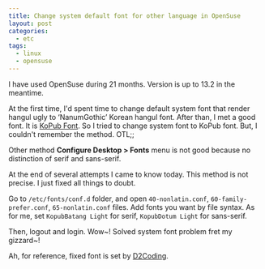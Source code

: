 ```yaml
---
title: Change system default font for other language in OpenSuse
layout: post
categories:
  - etc
tags:
  - linux
  - opensuse
---
```


I have used OpenSuse during 21 months. Version is up to 13.2 in the meantime.

At the first time, I'd spent time to change default system font that render hangul ugly to ‘NanumGothic’ Korean hangul font. After than, I met a good font. It is [KoPub Font](http://www.kopus.org/biz/electronic/font.aspx). So I tried to change system font to KoPub font. But, I couldn't remember the method. OTL;;

Other method __Configure Desktop > Fonts__ menu is not good because no distinction of serif and sans-serif.

At the end of several attempts I came to know today. This method is not precise. I just fixed all things to doubt.

Go to `/etc/fonts/conf.d` folder, and open `40-nonlatin.conf`, `60-family-prefer.conf`, `65-nonlatin.conf` files. Add fonts you want by file syntax. As for me, set `KopubBatang Light` for serif, `KopubDotum Light` for sans-serif. 

Then, logout and login. Wow~! Solved system font problem fret my gizzard~!

Ah, for reference, fixed font is set by [D2Coding](http://dev.naver.com/projects/d2coding/download).